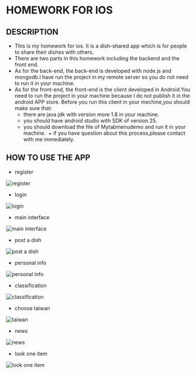 # HOMEWORK FOR IOS

## DESCRIPTION
+ This is my homework for ios. It is a dish-shared app which is for people to share their dishes with others.
+ There are two parts in this homework including the backend and the front end.
+ As for the back-end, the back-end is developed with node.js and mongodb.I have run the project in my remote server so you do not need to run it in your machine.
+ As for the front-end, the front-end is the client developed in Android.You need to run the project in your machine because I do not publish it in the android APP store. Before you run this client in your mechine,you should make sure that: 
  + there are java jdk with version more 1.8 in your machine. 
  + you should have android studio with SDK of version 25.
  + you should download the file of Mytabmenudemo and run it in your machine.
  + if you have question about this process,please contact with me immediately.
  
## HOW TO USE THE APP
+ register

![register](https://github.com/manlei/homeworkForIOS/blob/master/%E5%9B%BE%E7%89%87%E8%AF%B4%E6%98%8E/%E6%B3%A8%E5%86%8C.png)

+ login

![login](https://github.com/manlei/homeworkForIOS/blob/master/%E5%9B%BE%E7%89%87%E8%AF%B4%E6%98%8E/%E7%99%BB%E5%BD%95.png)

+ main interface

![main interface](https://github.com/manlei/homeworkForIOS/blob/master/%E5%9B%BE%E7%89%87%E8%AF%B4%E6%98%8E/%E4%B8%BB%E7%95%8C%E9%9D%A2.png)

+ post a dish

![post a dish](https://github.com/manlei/homeworkForIOS/blob/master/%E5%9B%BE%E7%89%87%E8%AF%B4%E6%98%8E/%E5%8F%91%E5%B8%96.png)

+ personal info

![personal info](https://github.com/manlei/homeworkForIOS/blob/master/%E5%9B%BE%E7%89%87%E8%AF%B4%E6%98%8E/%E4%B8%AA%E4%BA%BA%E4%BF%A1%E6%81%AF.png)

+ classification

![classification](https://github.com/manlei/homeworkForIOS/blob/master/%E5%9B%BE%E7%89%87%E8%AF%B4%E6%98%8E/%E5%88%86%E7%B1%BB%E5%88%97%E8%A1%A8.png)

+ choose taiwan

![taiwan](https://github.com/manlei/homeworkForIOS/blob/master/%E5%9B%BE%E7%89%87%E8%AF%B4%E6%98%8E/%E5%8F%B0%E6%B9%BE.png)

+ news

![news](https://github.com/manlei/homeworkForIOS/blob/master/%E5%9B%BE%E7%89%87%E8%AF%B4%E6%98%8E/%E4%B8%AA%E4%BA%BA%E6%B6%88%E6%81%AF.png)

+ look one item

![look one item](https://github.com/manlei/homeworkForIOS/blob/master/%E5%9B%BE%E7%89%87%E8%AF%B4%E6%98%8E/%E8%8F%9C%E8%82%B4.png)
